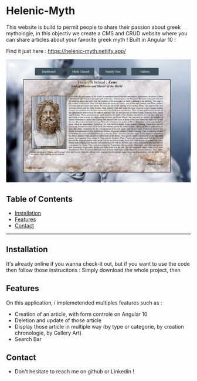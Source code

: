 # Helenic-Myth


This website is build to permit people to share their passion about greek mythologie, in this objectiv we create a CMS and CRUD website where you can share articles about your favorite greek myth !
Built in Angular 10 !

Find it just here : https://helenic-myth.netlify.app/
<p align="center"><img src="src/assets/read-me/Detail.PNG"\></p>


## Table of Contents 

- [Installation](#installation)
- [Features](#features)
- [Contact](#Contact)

---

## Installation
It's already online if you wanna check-it out, but if you want to use the code then follow those instrucitons :
Simply download the whole project, then 


## Features
On this application, i implemetended multiples features such as :
 - Creation of an article, with form controle on Angular 10
 - Deletion and update of those article
 - Display those article in multiple way (by type or categorie, by creation chronologie, by Gallery Art)
 - Search Bar


## Contact
- Don't hesitate to reach me on github or Linkedin !



